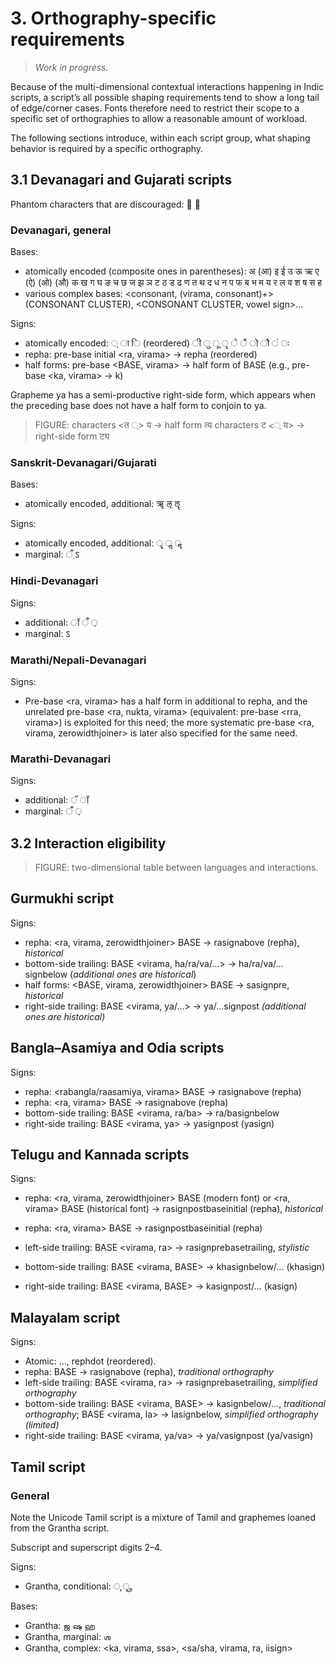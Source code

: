# 3. Orthography-specific requirements

> _Work in progress._

Because of the multi-dimensional contextual interactions happening in Indic scripts, a script’s all possible shaping requirements tend to show a long tail of edge/corner cases. Fonts therefore need to restrict their scope to a specific set of orthographies to allow a reasonable amount of workload.

The following sections introduce, within each script group, what shaping behavior is required by a specific orthography.

<!-- The distinction between vowel and consonant is an orthographical issue. -->

## 3.1 Devanagari and Gujarati scripts

<!-- Modularize requirements into subsets according to overlapping of orthographies’ requirements, and refer to the subsets in every orthography? -->

<!-- Every base needs to be marked with conjoining-form eligibility (eg, d_ma can have (d_ma)half although not commonly implemented.) -->

Phantom characters that are discouraged: ॓ ॔

### Devanagari, general

Bases:

- atomically encoded (composite ones in parentheses): अ (आ) इ ई उ ऊ ऋ ए (ऐ) (ओ) (औ) क ख ग घ ङ च छ ज झ ञ ट ठ ड ढ ण त थ द ध न प फ ब भ म य र ल व श ष स ह
- various complex bases: <consonant, (virama, consonant)+> (CONSONANT CLUSTER), <CONSONANT CLUSTER, vowel sign>…

Signs:

- atomically encoded: ् ा ि (reordered) ी ु ू ृ े ै ो ौ ं ः
- repha: pre-base initial <ra, virama> → repha (reordered)
- half forms: pre-base <BASE, virama> → half form of BASE (e.g., pre-base <ka, virama> → k)

<!-- [Or use the linguistic format “ra, virama → rasignabove / _ BASE” instead for a clearer separation of context?] -->
<!-- - bottom-side trailing: _unattested_ (_rasignbelow, etc., are limited_) -->
<!-- - right-side trailing: _limited_ -->

Grapheme ya has a semi-productive right-side form, which appears when the preceding base does not have a half form to conjoin to ya.

<!-- This form is not shaped as a right-side form in OTL’s sense (i.e., in the `pstf` feature), because an OTL right form is assumed not to be a vowel sign carrier. -->

> FIGURE:
> characters <त ्> य → half form त्य
> characters ट <् य> → right-side form ट्य

### Sanskrit-Devanagari/Gujarati

Bases:

- atomically encoded, additional: ॠ ऌ ॡ

Signs:

- atomically encoded, additional: ॄ ॢ ॣ
- marginal: ँ ऽ

<!-- Candrabindu on half la; skip combining marks in the half feature. -->

### Hindi-Devanagari

Signs:

- additional: ॉ ँ ़
- marginal: ऽ

### Marathi/Nepali-Devanagari

Signs:

- Pre-base <ra, virama> has a half form in additional to repha, and the unrelated pre-base <ra, nukta, virama> (equivalent: pre-base <rra, virama>) is exploited for this need; the more systematic pre-base <ra, virama, zerowidthjoiner> is later also specified for the same need.

### Marathi-Devanagari

Signs:

- additional: ॅ ॉ
- marginal: ँ ़

<!-- ### Theoretical completion -->

## 3.2 Interaction eligibility

> FIGURE: two-dimensional table between languages and interactions.

<!-- - Nukta: Generally used on consonant letters, the sign nukta is a secondary modifier that theoretically can actually be applied to any letter and signs. The interaction is often restricted with actual language usage: Hindi: Dda, Ddha; Perso-Arabic: Ka, Kha, Ga, Ja, Pha; English: Ja, Pha; Marathi, Nepali: Ra (Technical consideration: <Ra_Signnukta, Signvirama, <L>> as one of the two ways of encoding R-Deva, if later operations do not consider the <Ra, Signnukta> sequence anymore.); Kashmiri: Ca, Cha, Ja

- Complex bases: CC conjuncts, especially `*_ra` for stemmed letters; Cv conjuncts such as ra_usign, ra_uusign, ha_rsignvocalic. `*Ra`: K|Kh|G|Gh|C|J|Jh|Ny|Nn|T|Th|D|Dh|N|P|Ph|B|Bh|M|Y|L|V|Sh|Ss|S|H

- Dependent form: vowel letter -> sign (only trailing; both sides often encoded atomically), consonant letter -> sign (leading, trailing, and coda; ) `*`: K|Kh|G|Gh|C|J|Jh|Ny|Nn|T|Th|Dh|N|P|Ph|B|Bh|M|Y|R|L|V|Sh|Ss|S

- [Sanskrit has a repha form on a vowel base. Not well supported by shaping engines.]

Combined interactions:

- Dependent forms (i.e., half forms) of obscure conjuncts (i.e., CC conjuncts). `*R`: K|Kh|G|Gh|C|J|Jh|Ny|Nn|T|Th|Dh|N|P|Ph|B|Bh|M|Y|L|V|Sh|Ss|S -->

## Gurmukhi script

Signs:

- repha: <ra, virama, zerowidthjoiner> BASE → rasignabove (repha), _historical_
- bottom-side trailing: BASE <virama, ha/ra/va/…> → ha/ra/va/…signbelow (_additional ones are historical_)
- half forms: <BASE, virama, zerowidthjoiner> BASE → sasignpre, _historical_
- right-side trailing: BASE <virama, ya/…> → ya/…signpost _(additional ones are historical)_

## Bangla–Asamiya and Odia scripts

Signs:

- repha: <rabangla/raasamiya, virama> BASE → rasignabove (repha)
- repha: <ra, virama> BASE → rasignabove (repha)
- bottom-side trailing: BASE <virama, ra/ba> → ra/basignbelow <!-- [Note Odia’s ambiguous encoding] -->
- right-side trailing: BASE <virama, ya> → yasignpost (yasign) <!-- [Note Odia’s ambiguous encoding] -->

## Telugu and Kannada scripts

Signs:

- repha: <ra, virama, zerowidthjoiner> BASE (modern font) or <ra, virama> BASE (historical font) → rasignpostbaseinitial (repha), _historical_
- repha: <ra, virama> BASE → rasignpostbaseinitial (repha)

- left-side trailing: BASE <virama, ra> → rasignprebasetrailing, _stylistic_

- bottom-side trailing: BASE <virama, BASE> → khasignbelow/… (khasign)
- right-side trailing: BASE <virama, BASE> → kasignpost/… (kasign)

## Malayalam script

Signs:

- Atomic: …, rephdot (reordered).
- repha: <rephdot> BASE → rasignabove (repha), _traditional orthography_
- left-side trailing: BASE <virama, ra> → rasignprebasetrailing, _simplified orthography_
- bottom-side trailing: BASE <virama, BASE> → kasignbelow/…, _traditional orthography_; BASE <virama, la> → lasignbelow, _simplified orthography (limited)_
- right-side trailing: BASE <virama, ya/va> → ya/vasignpost (ya/vasign)

## Tamil script

### General

Note the Unicode Tamil script is a mixture of Tamil and graphemes loaned from the Grantha script.

Subscript and superscript digits 2–4.

Signs:

- Grantha, conditional: ு ூ

Bases:

- Grantha: ஜ ஷ ஹ
- Grantha, marginal: ஶ
- Grantha, complex: <ka, virama, ssa>, <sa/sha, virama, ra, iisign>
